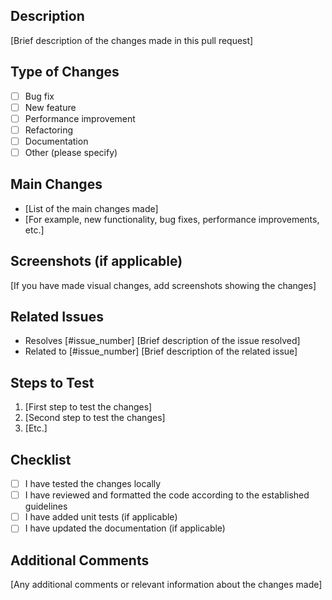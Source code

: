 ## Description

[Brief description of the changes made in this pull request]

## Type of Changes 

- [ ] Bug fix
- [ ] New feature
- [ ] Performance improvement
- [ ] Refactoring
- [ ] Documentation
- [ ] Other (please specify)

## Main Changes

- [List of the main changes made]
- [For example, new functionality, bug fixes, performance improvements, etc.]

## Screenshots (if applicable)

[If you have made visual changes, add screenshots showing the changes]

## Related Issues

- Resolves [#issue_number] [Brief description of the issue resolved]
- Related to [#issue_number] [Brief description of the related issue]

## Steps to Test

1. [First step to test the changes]
2. [Second step to test the changes]
3. [Etc.]

## Checklist

- [ ] I have tested the changes locally
- [ ] I have reviewed and formatted the code according to the established guidelines
- [ ] I have added unit tests (if applicable)
- [ ] I have updated the documentation (if applicable)

## Additional Comments

[Any additional comments or relevant information about the changes made]
